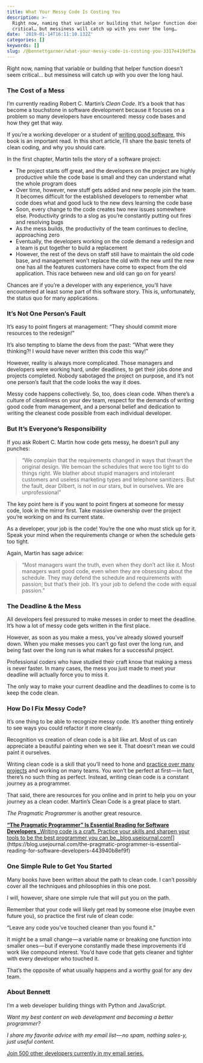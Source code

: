 ```yaml
---
title: What Your Messy Code Is Costing You
description: >-
  Right now, naming that variable or building that helper function doesn’t seem
  critical… but messiness will catch up with you over the long…
date: '2019-01-14T16:11:10.132Z'
categories: []
keywords: []
slug: /@bennettgarner/what-your-messy-code-is-costing-you-3317e419df3a
---
```


Right now, naming that variable or building that helper function doesn’t seem critical… but messiness will catch up with you over the long haul.

### The Cost of a Mess

I’m currently reading Robert C. Martin’s _Clean Code_. It’s a book that has become a touchstone in software development because it focuses on a problem so many developers have encountered: messy code bases and how they get that way.

If you’re a working developer or a student of [writing good software](https://blog.usejournal.com/the-pragmatic-programmer-is-essential-reading-for-software-developers-443940b8ef9f), this book is an important read. In this short article, I’ll share the basic tenets of clean coding, and why you should care.

In the first chapter, Martin tells the story of a software project:

*   The project starts off great, and the developers on the project are highly productive while the code base is small and they can understand what the whole program does
*   Over time, however, new stuff gets added and new people join the team. It becomes difficult for the established developers to remember what code does what and good luck to the new devs learning the code base
*   Soon, every change to the code creates two new issues somewhere else. Productivity grinds to a slog as you’re constantly putting out fires and resolving bugs
*   As the mess builds, the productivity of the team continues to decline, approaching zero
*   Eventually, the developers working on the code demand a redesign and a team is put together to build a replacement
*   However, the rest of the devs on staff still have to maintain the old code base, and management won’t replace the old with the new until the new one has all the features customers have come to expect from the old application. This race between new and old can go on for years!

Chances are if you’re a developer with any experience, you’ll have encountered at least some part of this software story. This is, unfortunately, the status quo for many applications.

### It’s Not One Person’s Fault

It’s easy to point fingers at management: “They should commit more resources to the redesign!”

It’s also tempting to blame the devs from the past: “What were they thinking?! I would have never written this code this way!”

However, reality is always more complicated. Those managers and developers were working hard, under deadlines, to get their jobs done and projects completed. Nobody sabotaged the project on purpose, and it’s not one person’s fault that the code looks the way it does.

Messy code happens collectively. So, too, does clean code. When there’s a culture of cleanliness on your dev team, respect for the demands of writing good code from management, and a personal belief and dedication to writing the cleanest code possible from each individual developer.

### But It’s Everyone’s Responsibility

If you ask Robert C. Martin how code gets messy, he doesn’t pull any punches:

> “We complain that the requirements changed in ways that thwart the original design. We bemoan the schedules that were too tight to do things right. We blather about stupid managers and intolerant customers and useless marketing types and telephone sanitizers. But the fault, dear Dilbert, is not in our stars, but in ourselves. We are unprofessional”

The key point here is if you want to point fingers at someone for messy code, look in the mirror first. Take massive ownership over the project you’re working on and its current state.

As a developer, your job is the code! You’re the one who must stick up for it. Speak your mind when the requirements change or when the schedule gets too tight.

Again, Martin has sage advice:

> “Most managers want the truth, even when they don’t act like it. Most managers want good code, even when they are obsessing about the schedule. They may defend the schedule and requirements with passion; but that’s their job. It’s your job to defend the code with equal passion.”

### The Deadline & the Mess

All developers feel pressured to make messes in order to meet the deadline. It’s how a lot of messy code gets written in the first place.

However, as soon as you make a mess, you’ve already slowed yourself down. When you make messes you can’t go fast over the long run, and being fast over the long run is what makes for a successful project.

Professional coders who have studied their craft know that making a mess is never faster. In many cases, the mess you just made to meet your deadline will actually force you to miss it.

The only way to make your current deadline and the deadlines to come is to keep the code clean.

### How Do I Fix Messy Code?

It’s one thing to be able to recognize messy code. It’s another thing entirely to see ways you could refactor it more cleanly.

Recognition vs creation of clean code is a bit like art. Most of us can appreciate a beautiful painting when we see it. That doesn’t mean we could paint it ourselves.

Writing clean code is a skill that you’ll need to hone and [practice over many projects](https://blog.usejournal.com/consider-yourself-a-developer-you-should-solve-the-project-euler-problems-ed8d13397c9c) and working on many teams. You won’t be perfect at first — in fact, there’s no such thing as perfect. Instead, writing clean code is a constant journey as a programmer.

That said, there are resources for you online and in print to help you on your journey as a clean coder. Martin’s Clean Code is a great place to start.

_The Pragmatic Programmer_ is another great resource.

[**“The Pragmatic Programmer” Is Essential Reading for Software Developers**
_Writing code is a craft. Practice your skills and sharpen your tools to be the best programmer you can be._blog.usejournal.com](https://blog.usejournal.com/the-pragmatic-programmer-is-essential-reading-for-software-developers-443940b8ef9f "https://blog.usejournal.com/the-pragmatic-programmer-is-essential-reading-for-software-developers-443940b8ef9f")[](https://blog.usejournal.com/the-pragmatic-programmer-is-essential-reading-for-software-developers-443940b8ef9f)

### One Simple Rule to Get You Started

Many books have been written about the path to clean code. I can’t possibly cover all the techniques and philosophies in this one post.

I will, however, share one simple rule that will put you on the path.

Remember that your code will likely get read by someone else (maybe even future you), so practice the first rule of clean code:

“Leave any code you’ve touched cleaner than you found it.”

It might be a small change — a variable name or breaking one function into smaller ones — but if everyone constantly made these improvements it’d work like compound interest. You’d have code that gets cleaner and tighter with every developer who touched it.

That’s the opposite of what usually happens and a worthy goal for any dev team.

### About Bennett

I’m a web developer building things with Python and JavaScript.

_Want my best content on web development and becoming a better programmer?_

_I share my favorite advice with my email list — no spam, nothing sales-y, just useful content._

[Join 500 other developers currently in my email series.](https://sunny-architect-5371.ck.page/0a60026a5d)
